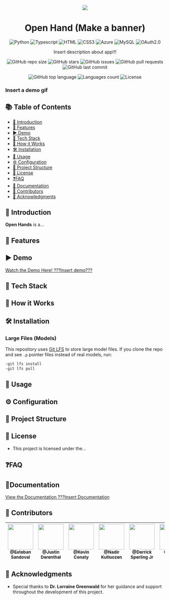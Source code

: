 <p align="center">
  <img src="/images/mainAppLogo.png" />
</p>

<h1 align="center"><b>Open Hand (Make a banner)</b></h1>


<div align="center">

![Python](https://img.shields.io/badge/python-3670A0?style=for-the-badge&logo=python&logoColor=ffdd54)
![Typescript](https://img.shields.io/badge/TypeScript-3178C6?style=for-the-badge&logo=typescript&logoColor=white)
![HTML](https://img.shields.io/badge/HTML5-E34F26?style=for-the-badge&logo=html5&logoColor=white)
![CSS3](https://img.shields.io/badge/css3-%231572B6.svg?style=for-the-badge&logo=css3&logoColor=white)
![Azure](https://img.shields.io/badge/azure-%230072C6.svg?style=for-the-badge&logo=microsoftazure&logoColor=white)
![MySQL](https://img.shields.io/badge/MySQL-4479A1?style=for-the-badge&logo=mysql&logoColor=white)
![OAuth2.0](https://img.shields.io/badge/OAuth2.0-k?style=for-the-badge&logo=oauth)

</div>


<p align="center">
  Insert description about app!!!
</p>

<div align="center">

![GitHub repo size](https://img.shields.io/github/repo-size/SandalCodez/CSC490_Capstone)
![GitHub stars](https://img.shields.io/github/stars/SandalCodez/CSC490_Capstone)
![GitHub issues](https://img.shields.io/github/issues/SandalCodez/CSC490_Capstone)
![GitHub pull requests](https://img.shields.io/github/issues-pr/SandalCodez/CSC490_Capstone)
![GitHub last commit](https://img.shields.io/github/last-commit/SandalCodez/CSC490_Capstone)

![GitHub top language](https://img.shields.io/github/languages/top/SandalCodez/CSC490_Capstone)
![Languages count](https://img.shields.io/github/languages/count/SandalCodez/CSC490_Capstone)
![License](https://img.shields.io/github/license/SandalCodez/CSC490_Capstone)
</div>


### Insert a demo gif

## 📚 Table of Contents
- [💬 Introduction](#-introduction)
- [🚀 Features](#-features)
- [▶️ Demo](#-demo)
- [🧰 Tech Stack](#-tech-stack)
- [🧠 How it Works](#-how-it-works)
- [🛠️ Installation](#-installation)
- [🧪 Usage](#-usage)
- [⚙️ Configuration](#-configuration)
- [📁 Project Structure](#-project-structure)
- [📝 License](#-license)
- [❓FAQ](#faq)
- [📄 Documentation](#documentation)
- [👥 Contributors](#-contributors)
- [🙏 Acknowledgments](#-acknowledgments)

## 💬 Introduction
**Open Hands** is a...

## 🚀 Features


## ▶️ Demo
[Watch the Demo Here! ???Insert demo???](https://youtube.com)

## 🧰 Tech Stack

## 🧠 How it Works

## 🛠️ Installation

### Large Files (Models)
This repository uses [Git LFS](https://git-lfs.github.com/) to store large model files.
If you clone the repo and see `.p` pointer files instead of real models, run:

```bash
-git lfs install
-git lfs pull

```

## 🧪 Usage

## ⚙️ Configuration

## 📁 Project Structure

## 📝 License
- This project is licensed under the...

## ❓FAQ

## 📄Documentation
[View the Documentation ???Insert Documentation](https://google.com)

## 👥 Contributors

| [<img src="https://github.com/SandalCodez.png" width="80px;"><br><sub>@Esteban Sandoval</sub>](https://github.com/SandalCodez) | [<img src="https://github.com/JderenthalCS.png" width="80px;"><br><sub>@Justin Derenthal</sub>](https://github.com/JderenthalCS) | [<img src="https://github.com/kkconaty23.png" width="80px;"><br><sub>@Kevin Conaty</sub>](https://github.com/kkconaty23) | [<img src="https://github.com/Nadir-Kutluozen.png" width="80px;"><br><sub>@Nadir Kutluozen</sub>](https://github.com/Nadir-Kutluozen) | [<img src="https://github.com/DerrickSperling.png" width="80px;"><br><sub>@Derrick Sperling Jr</sub>](https://github.com/DerrickSperling) | [<img src="https://github.com/d-jason32.png" width="80px;"><br><sub>@Jason Devaraj</sub>](https://github.com/d-jason32) |
|:------------------------------------------------------------------------------------------------------------------------------:|:--------------------------------------------------------------------------------------------------------------------------------:|:-----------------------------------------------------------------------------------------------------------------------:|:-------------------------------------------------------------------------------------------------------------------------------------:|:-----------------------------------------------------------------------------------------------------------------------------------------:|:-----------------------------------------------------------------------------------------------------------------------:|

## 🙏 Acknowledgments

- Special thanks to **Dr. Lorraine Greenwald** for her guidance and support throughout the development of this project.
